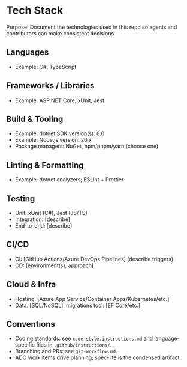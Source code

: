 # Tech Stack

Purpose: Document the technologies used in this repo so agents and contributors can make consistent decisions.

## Languages
- Example: C#, TypeScript

## Frameworks / Libraries
- Example: ASP.NET Core, xUnit, Jest

## Build & Tooling
- Example: dotnet SDK version(s): 8.0
- Example: Node.js version: 20.x
- Package managers: NuGet, npm/pnpm/yarn (choose one)

## Linting & Formatting
- Example: dotnet analyzers; ESLint + Prettier

## Testing
- Unit: xUnit (C#), Jest (JS/TS)
- Integration: [describe]
- End-to-end: [describe]

## CI/CD
- CI: [GitHub Actions/Azure DevOps Pipelines] (describe triggers)
- CD: [environment(s), approach]

## Cloud & Infra
- Hosting: [Azure App Service/Container Apps/Kubernetes/etc.]
- Data: [SQL/NoSQL], migrations tool: [EF Core/etc.]

## Conventions
- Coding standards: see `code-style.instructions.md` and language-specific files in `.github/instructions/`.
- Branching and PRs: see `git-workflow.md`.
- ADO work items drive planning; spec-lite is the condensed artifact.
